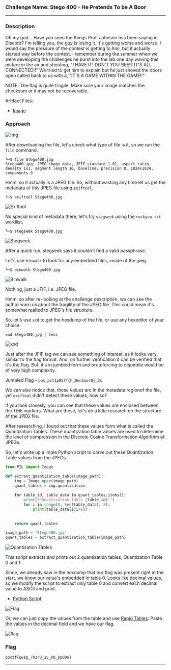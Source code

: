 ### **Challenge Name: Stego 400 - He Pretends To be A Boor**

---

### **Description** 
Oh my god... Have you seen the things Prof. Johnson hsa been saying in Discord? I'm telling you, the guy is losing it. It's getting worse and worse. I would say the pressure of the contest is getting to him, but it actually started way before the contest. I remember during the summer when we were developing the challenges he burst into the lab one day waving this picture in the air and shouting, "I HAVE IT! DON'T YOU SEE!? IT'S ALL CONNECTED!!" We tried to get him to explain but he just shoved the doors open called back to us with a, "IT'S A GAME WITHIN THE GAME!!"

NOTE: The flag is quite fragile. Make sure your image matches the checksum or it may not be recoverable.

Artifact Files:
* [Image](./Resources/Stego400.jpg)

### **Approach**

![img](./Resources/Stego400.jpg)

After downloading the file, let's check what type of file is it, so we run the `file` command.

```
└─$ file Stego400.jpg 
Stego400.jpg: JPEG image data, JFIF standard 1.01, aspect ratio, density 1x1, segment length 16, baseline, precision 8, 1024x1024, components 3
```

Hmm, so it actually is a JPEG file. So, without wasting any time let us get the metadata of this JPEG file using `exiftool`.

```
└─$ exiftool Stego400.jpg 
```                                        
![Exiftool](./Resources/exiftool.png)

No special kind of metadata there, let's try `stegseek` using the `rockyou.txt` wordlist.

```
└─$ stegseek Stego400.jpg 
```
![Stegseek](./Resources/stegseek.png)

After a quick run, stegseek says it couldn't find a valid passphrase.

Let's use `binwalk` to look for any embedded files, inside of the jpeg.
```
└─$ binwalk Stego400.jpg
```
![Binwalk](./Resources/binwalk.png)

Nothing, just a JFIF, i.e. JPEG file.

Hmm, so after re-looking at the challenge description, we can see the author warn us about the fragility of the JPEG file. This could mean it's somewhat realted to JPEG's file structure.

So, let's use `xxd` to get the hexdump of the file, or use any hexeditor of your choice.

```
xxd Stego400.jpg | less
```

![xxd](./Resources/xxd.png)

Just after the JFIF tag we can see something of interest, as it looks very similar to the flag format. And, on further verification it can be verified that it's the flag. But, it's in jumbled form and bruteforcing to dejumble would be of very high complexity.

Jumbled Flag - `pos_pct1p057f{h_0nn3uwr0}_3s`

We can also notice that, these values are in the metadata regionof the file, yet `exiftool` didn't detect these values, how so?

If you look closesly, you can see that these values are enclosed between the `ffdb` markers. What are these, let's do a little research on the structure of the JPEG file.

After researching, I found out that these values form what is called the Quantization Tables. These quantization table values are used to determine the level of compression in the Discrete Cosine Transformation Algorithm of JPEGs.

So, let's write up a imple Python script to carve out these Quantization Table values from the JPEGs.

```python
from PIL import Image

def extract_quantization_table(image_path):
    img = Image.open(image_path)
    quant_tables = img.quantization
    
    for table_id, table_data in quant_tables.items():
        print(f"Quantization Table {table_id}:")
        for i in range(0, len(table_data), 8):
            print(table_data[i:i+8])
            
    
    return quant_tables

image_path = 'Stego400.jpg'
quant_tables = extract_quantization_table(image_path)
```
![Quantization Tables](./Resources/quantization_tables.png)

This script extracts and prints out 2 quantization tables, Quantization Table 0 and 1.

Since, we already saw in the hexdump that our flag was present right at the start, we know our value's embedded in table 0. Looks like decimal values, so we modify the script to extract only table 0 and convert each decimal value to ASCII and print.

* [Python Script](./Resources/decode.py)

![Flag](./Resources/python_flag.png)

Or, we can just copy the values from the table and use <a href="https://www.rapidtables.com/convert/number/ascii-hex-bin-dec-converter.html">Rapid Tables</a>.
Paste the values in the decimal field and we have our flag.

![flag](./Resources/rapid_tables.png)

### **Flag**

`poctf{uwsp_7h3r3_15_n0_sp00n}`

---